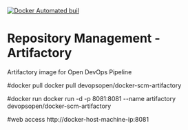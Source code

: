 [![Docker Automated buil](https://img.shields.io/docker/automated/jrottenberg/ffmpeg.svg?maxAge=2592000)](https://hub.docker.com/r/devopsopen/docker-scm-artifactory/)

# Repository Management - Artifactory
Artifactory image for Open DevOps Pipeline

#docker pull
docker pull devopsopen/docker-scm-artifactory

#docker run
docker run -d -p 8081:8081 --name artifactory devopsopen/docker-scm-artifactory

#web access
http://docker-host-machine-ip:8081
